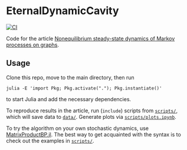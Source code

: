 # EternalDynamicCavity
[![CI](https://github.com/stecrotti/InfiniteMatrixProductBP.jl/actions/workflows/CI.yml/badge.svg)](https://github.com/stecrotti/InfiniteMatrixProductBP.jl/actions/workflows/CI.yml)

Code for the article [Nonequilibrium steady-state dynamics of Markov processes on graphs](https://arxiv.org/abs/2411.19100).

## Usage
Clone this repo, move to the main directory, then run
```
julia -E 'import Pkg; Pkg.activate("."); Pkg.instantiate()'
```
to start Julia and add the necessary dependencies.

To reproduce results in the article, run (`include`) scripts from [`scripts/`](scripts/), which will save data to [`data/`](data/). Generate plots via [`scripts/plots.ipynb`](scripts/plots.ipynb). 


To try the algorithm on your own stochastic dynamics, use [MatrixProductBP.jl](https://github.com/stecrotti/MatrixProductBP.jl). 
The best way to get acquainted with the syntax is to check out the examples in [`scripts/`](scripts/).
